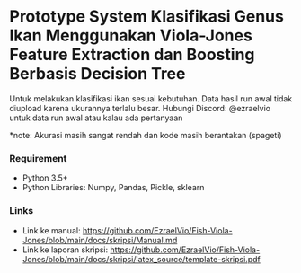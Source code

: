 # Prototype System Klasifikasi Genus Ikan Menggunakan Viola-Jones Feature Extraction dan Boosting Berbasis Decision Tree
Untuk melakukan klasifikasi ikan sesuai kebutuhan. Data hasil run awal tidak diupload 
karena ukurannya terlalu besar. Hubungi Discord: @ezraelvio untuk data run awal atau kalau ada pertanyaan

*note: Akurasi masih sangat rendah dan kode masih berantakan (spageti)

### Requirement
- Python 3.5+
- Python Libraries: Numpy, Pandas, Pickle, sklearn

### Links
- Link ke manual: https://github.com/EzraelVio/Fish-Viola-Jones/blob/main/docs/skripsi/Manual.md
- Link ke laporan skripsi: https://github.com/EzraelVio/Fish-Viola-Jones/blob/main/docs/skripsi/latex_source/template-skripsi.pdf